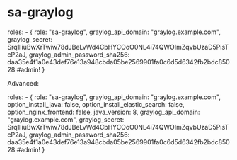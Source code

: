 sa-graylog
===========


  roles:
    - {
        role: "sa-graylog",
        graylog_api_domain: "graylog.example.com",
        graylog_secret: Srq1IiuBwXrTwiw78dJBeLvWd4CbHYCOoO0NL4i74QWOImZqvbUzaD5PisTcP2aJ,
        graylog_admin_password_sha256: daa35e4f1a0e43def76e13a948cbda05be2569901fa0c6d5d6342fb2bdc85028 #admin!
      }


Advanced:


  roles:
    - {
        role: "sa-graylog",
        graylog_api_domain: "graylog.example.com",
        option_install_java: false,
        option_install_elastic_search: false,
        option_nginx_frontend: false,
        java_version: 8,
        graylog_api_domain: "graylog.example.com",
        graylog_secret: Srq1IiuBwXrTwiw78dJBeLvWd4CbHYCOoO0NL4i74QWOImZqvbUzaD5PisTcP2aJ,
        graylog_admin_password_sha256: daa35e4f1a0e43def76e13a948cbda05be2569901fa0c6d5d6342fb2bdc85028 #admin!
      }
